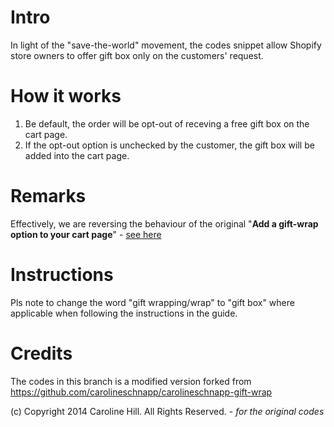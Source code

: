 # Intro
In light of the "save-the-world" movement, the codes snippet allow Shopify store owners to offer gift box only on the customers' request.


# How it works
1. Be default, the order will be opt-out of receving a free gift box on the cart page.
2. If the opt-out option is unchecked by the customer, the gift box will be added into the cart page.


# Remarks
Effectively, we are reversing the behaviour of the original "**Add a gift-wrap option to your cart page**" - [see here](http://docs.shopify.com/manual/configuration/store-customization/page-specific/cart-page/add-a-gift-wrap-option)

# Instructions
Pls note to change the word "gift wrapping/wrap" to "gift box" where applicable when following the instructions in the guide.


# Credits
The codes in this branch is a modified version forked from https://github.com/carolineschnapp/carolineschnapp-gift-wrap

(c) Copyright 2014 Caroline Hill. All Rights Reserved. - *for the original codes*

